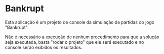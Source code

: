 ﻿# Bankrupt

Esta aplicação é um projeto de console da simulação de partidas do jogo "Bankrupt".

Não é necessário a execução de nenhum procedimento para que a solução seja executada, basta "rodar o projeto" que ele será executado e no console serão exibidos os resultados. 